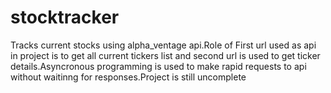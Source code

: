 # stocktracker
Tracks current stocks using alpha_ventage api.Role of First url used as api in project is to get all current tickers list and second url is used to get ticker
details.Asyncronous programming is used to make rapid requests to api without waitinng for responses.Project is still uncomplete
